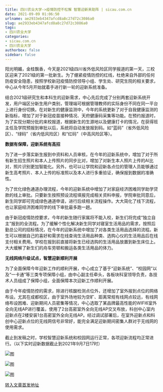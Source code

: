 ```yaml
---
title: 四川农业大学->疫情防控不松懈 智慧迎新来助阵 | sicau.com.cn
date: 2021-09-09 01:06:50
urlname: ae2933eb4347afcd8a8c27d72c3086a0
slug: ae2933eb4347afcd8a8c27d72c3086a0
tags: 
- 四川农业大学
categories:
- sicau.com.cn
- 四川农业大学
authorbox: false
sidebar: false
---
```

阳光明媚，金桂飘香，今天是2021级四川省外低风险区同学报道的第一天，三校区迎来了2021级的第一批新生。为了绷紧疫情防控的红线，杜绝来自外部的任何防疫安全隐患，按照学校新冠疫情防控领导小组、学生处、研究生院的相关要求，中心从今年5月开始就着手进行新一轮的迎新系统准备。

结合2021级研究生和本科生的迎新需求，中心先后完成了分别两套迎新系统开发，用户端区分新生用户类别，管理端可根据管理教师的实际<!--more-->身份不同在同一平台上进行身份切换。在对新生的健康监测中，今年的系统更新了对于自我健康监测的新指标，增加了对于新冠疫苗接种情况、天府健康码采集等功能。在预约报道时，为了实现分期分批的来校报道，根据新生的生源地以及健康打卡的情况，在获得班主任及学院预报到审批以后，系统将自动发放报到码。如“蓝码”（省外低风险区）、“绿码”（省内低风险区）和“红码”（中高风险区等）。

**数据有保障，迎新系统有高招**

为了进一步落实新生报到中资料和人员审核，在今年的迎新系统中，增加了对于所有新生招生照片和本人上传照片的同步比对，增加了对新生本人照片上传的AI比对，照片识别更加智能化。另外，也可以让学院和迎新各点位的管理人员能够通过新生高考照片、本人上传的标准照以及本人进行多重验证，确保报到数据的准确性。

为了优化绿色通道办理流程，今年的迎新系统中增加了对家庭经济困难同学助学贷款的线上审批。只要新生按照预设流程填报完成相关资料申报，学院审批同意后，新生同学即可完成绿色通道申请，进行后续相关流程操作。大大简化了线下流程，也让家庭经济困难同学的线下审批最多跑一趟。

由于新冠疫情防控要求，今年的新生随行家属将不能入校，新生们将完成“独立自主”报到的全流程。为了缓解个性化解决新生同学对寝室生活用品的需求，按照后勤总公司的招标情况，在今年的迎新系统中增加了对各类生活用品选择的流程。新生可以根据自己的喜好和需求在线查询生活用品种类、选购心仪的生活用品后在线支付相关费用。学校在报到前直接将新生已经选购的生活用品放置到新生床位上。大大缓解了新生们的舟车劳顿和搬运各类生活用品的体力。

**无线网络升级试点，智慧迎新顺利开展**

为了全面保障今年迎新工作的顺利开展，中心成立了基于“迎新系统”、“校园网”以及“一卡通”等三类专项保障小组，由中心副主任牵头，各板块科室领导负责，各技术人员组成了保障小组，全面保障本次迎新工作顺利开展。

由于今年疫情防控的需求，除进行核酸检测点位外，还增加了室外报到点位的网络布设。尤其在成都校区，由于室外场地较为空旷、距离常规有线网点较远，有线网络布设困难、迎新期间人员密集等情况，中心选取了某品牌最高性能的WIFI6室外全向无线AP进行覆盖，使用了2台高密室外全向无线AP交叉布放，科创中心室内迎新点在2楼安装1台高密室外全向无线AP。经过调试部署后，在室外迎新点和科创中心迎新点位的无线网信号非常好，能完全满足迎新期间密集人群对于无线网的使用需求。

截止到发稿之时，学校智慧迎新系统和校园网运行正常，各项迎新流程均正常进行。（以下实时迎新数据截止到2021年9月7日17时）

![图](https://news.sicau.edu.cn/__local/0/6A/87/2E9FF50E4EE2EAFB99D5DC9EA8C_FFFF664E_D3780.png)

![图](https://news.sicau.edu.cn/__local/A/11/67/F1AACABE7DA98916D61CF2B1B0F_A2FD88F9_F31B8.png)

![图](https://news.sicau.edu.cn/__local/6/55/6F/D6A6BBF905AE82BF77F8E7312D1_BB41977E_99CA8.png)

[转入文章首发地址](https://news.sicau.edu.cn/info/1078/64114.htm)